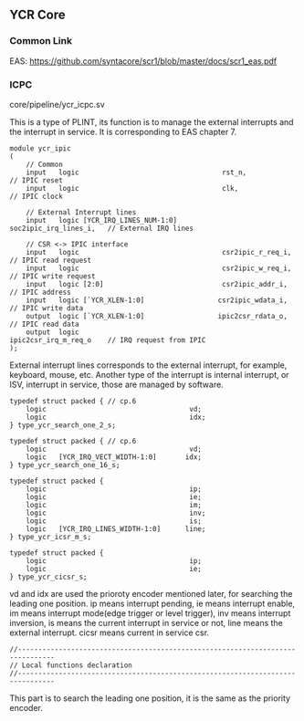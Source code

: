 ## YCR Core

### Common Link

EAS: https://github.com/syntacore/scr1/blob/master/docs/scr1_eas.pdf

### ICPC

core/pipeline/ycr_icpc.sv

This is a type of PLINT, its function is to manage the external interrupts and the interrupt in service. It is corresponding to EAS chapter 7.

```
module ycr_ipic
(
    // Common
    input   logic                                   rst_n,                  // IPIC reset
    input   logic                                   clk,                    // IPIC clock

    // External Interrupt lines
    input   logic [YCR_IRQ_LINES_NUM-1:0]          soc2ipic_irq_lines_i,   // External IRQ lines

    // CSR <-> IPIC interface
    input   logic                                   csr2ipic_r_req_i,       // IPIC read request
    input   logic                                   csr2ipic_w_req_i,       // IPIC write request
    input   logic [2:0]                             csr2ipic_addr_i,        // IPIC address
    input   logic [`YCR_XLEN-1:0]                  csr2ipic_wdata_i,       // IPIC write data
    output  logic [`YCR_XLEN-1:0]                  ipic2csr_rdata_o,       // IPIC read data
    output  logic                                   ipic2csr_irq_m_req_o    // IRQ request from IPIC
);
```

External interrupt lines corresponds to the external interrupt, for example, keyboard, mouse, etc. Another type of the interrupt is internal interrupt, or ISV, interrupt in service, those are managed by software.

```
typedef struct packed { // cp.6
    logic                                   vd;
    logic                                   idx;
} type_ycr_search_one_2_s;

typedef struct packed { // cp.6
    logic                                   vd;
    logic   [YCR_IRQ_VECT_WIDTH-1:0]       idx;
} type_ycr_search_one_16_s;

typedef struct packed {
    logic                                   ip;
    logic                                   ie;
    logic                                   im;
    logic                                   inv;
    logic                                   is;
    logic   [YCR_IRQ_LINES_WIDTH-1:0]      line;
} type_ycr_icsr_m_s;

typedef struct packed {
    logic                                   ip;
    logic                                   ie;
} type_ycr_cicsr_s;
```

vd and idx are used the prioroty encoder mentioned later, for searching the leading one position. ip means interrupt pending, ie means interrupt enable, im means interrupt mode(edge trigger or level trigger), inv means interrupt inversion, is means the current interrupt in service or not, line means the external interrupt. cicsr means current in service csr. 

```
//-------------------------------------------------------------------------------
// Local functions declaration
//-------------------------------------------------------------------------------
```
This part is to search the leading one position, it is the same as the priority encoder. 








